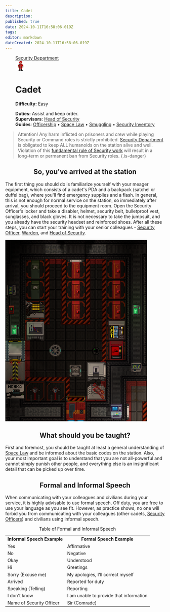 ```yaml
---
title: Cadet
description: 
published: true
date: 2024-10-11T16:58:06.019Z
tags: 
editor: markdown
dateCreated: 2024-10-11T16:58:06.019Z
---
```


<div style="display: flex; justify-content: center;">
<div class="roles-passport sb">
<div class="title sb"><a href="/roles/securityservicedepartment">Security Department</a></div>
<div>
<div><div><img src="/roles/cadet.png"></div></div>
<div><div>
<h1>Cadet</h1>
<p><strong>Difficulty:</strong> Easy</p>
<strong>Duties:</strong> Assist and keep order.<br>
<b>Supervisors</b>: <a href="/roles/headofsecurity">Head of Security</a><br>
<b>Guides</b>: <a href="/guides/officership" title="Officership">Officership</a> • <a href="/spacelaw" title="Space Law">Space Law</a> • <a href="/guides/smuggling" title="Smuggling">Smuggling</a> • <a href="/guides/securityinventory" title="Security Inventory">Security Inventory</a>
</div></div>
</div>
</div>
</div>

> Attention! Any harm inflicted on prisoners and crew while playing Security or Command roles is strictly prohibited. [Security Department](/roles/securityservicedepartment) is obligated to keep ALL humanoids on the station alive and well. 
Violation of this [fundamental rule of Security work](/ru/rules) will result in a long-term or permanent ban from Security roles.
{.is-danger}

## <center>So, you've arrived at the station

<div class="imageBox">
  <div>
		<p>The first thing you should do is familiarize yourself with your meager equipment, which consists of a cadet's PDA and a backpack (satchel or duffel bag), where you'll find emergency supplies and a flash. In general, this is not enough for normal service on the station, so immediately after arrival, you should proceed to the equipment room. Open the Security Officer's locker and take a disabler, helmet, security belt, bulletproof vest, sunglasses, and black gloves. It is not necessary to take the jumpsuit, and you already have the security headset and reinforced shoes. After all these steps, you can start your training with your senior colleagues - <a href="/roles/officer" title="Officer">Security Officer</a>, <a href="/roles/warden" title="Warden">Warden</a>, and <a href="/roles/headofsecurity" title="Head of Security">Head of Security</a>.</p>
  </div>
  <img src="/roles/sec/equipment_room.png" alt="thebrig.png"/>
</div>

<center><h2>What should you be taught?</h2></center>
<p>First and foremost, you should be taught at least a general understanding of <a href="/spacelaw" title="Space Law">Space Law</a> and be informed about the basic codes on the station. Also, your most important goal is to understand that you are not all-powerful and cannot simply punish other people, and everything else is an insignificant detail that can be picked up over time. 
</p>
<center><h2>Formal and Informal Speech</h2></center>
<p>When communicating with your colleagues and civilians during your service, it is highly advisable to use formal speech. Off duty, you are free to use your language as you see fit. However, as practice shows, no one will forbid you from communicating with your colleagues (other <a class="mw-selflink selflink">cadets</a>, <a href="/roles/officer" title="Officer">Security Officers</a>) and civilians using informal speech.
<p>

<table class="wikitable">
<caption>Table of Formal and Informal Speech
</caption>
<tbody><tr>
<th>Informal Speech Example
</th>
<th>Formal Speech Example
</th></tr>
<tr>
<td>Yes
</td>
<td>Affirmative 
</td></tr>
<tr>
<td>No
</td>
<td>Negative
</td></tr>
<tr>
<td>Okay
</td>
<td>Understood
</td></tr>
<tr>
<td>Hi
</td>
<td>Greetings
</td></tr>
<tr>
<td>Sorry (Excuse me)
</td>
<td>My apologies, I'll correct myself 
</td></tr>
<tr>
<td>Arrived
</td>
<td>Reported for duty
</td></tr>
<tr>
<td>Speaking (Telling)
</td>
<td>Reporting
</td></tr>
<tr>
<td>I don't know
</td>
<td>I am unable to provide that information
</td></tr>
<tr>
<td>Name of Security Officer
</td>
<td>Sir (Comrade)
</td></tr></tbody></table>
  
<div class="table"></div>